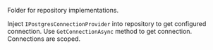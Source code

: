 Folder for repository implementations.

Inject `IPostgresConnectionProvider` into repository to get configured connection. Use `GetConnectionAsync` method to get connection.\
Connections are scoped.